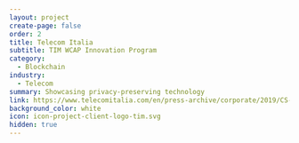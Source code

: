 ```yaml
---
layout: project
create-page: false
order: 2
title: Telecom Italia
subtitle: TIM WCAP Innovation Program
category:
  - Blockchain
industry:
  - Telecom
summary: Showcasing privacy-preserving technology
link: https://www.telecomitalia.com/en/press-archive/corporate/2019/CS-TIM-WCAP-MWC.html
background_color: white
icon: icon-project-client-logo-tim.svg
hidden: true
---
```

